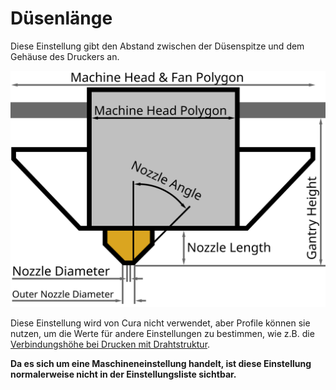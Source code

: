 Düsenlänge
====
Diese Einstellung gibt den Abstand zwischen der Düsenspitze und dem Gehäuse des Druckers an.

![Abmessungen des Druckkopfes](../../../articles/images/head_dimensions.svg)

Diese Einstellung wird von Cura nicht verwendet, aber Profile können sie nutzen, um die Werte für andere Einstellungen zu bestimmen, wie z.B. die [Verbindungshöhe bei Drucken mit Drahtstruktur](../experimental/wireframe_height.md).

**Da es sich um eine Maschineneinstellung handelt, ist diese Einstellung normalerweise nicht in der Einstellungsliste sichtbar.**